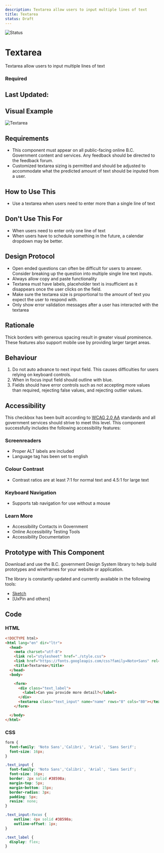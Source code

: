 ```yaml
---
description: Textarea allow users to input multiple lines of text
title: Textarea
status: Draft
---
```


![Status](https://img.shields.io/badge/Component-Draft-orange.svg)

# Textarea

Textarea allow users to input multiple lines of text

### Required

## Last Updated: 

## Visual Example
![Textarea](https://github.com/bcgov/design-system/blob/master/components/textarea/images/textarea.png?raw=true)

## Requirements
* This component must appear on all public-facing online B.C. Government content and services. Any feedback should be directed to the feedback forum.
* Customized textarea sizing is permitted and should be adjusted to accommodate what the predicted amount of text should be inputed from a user.

## How to Use This

*	Use a textarea when users need to enter more than a single line of text

## Don't Use This For

*	When users need to enter only one line of text
*	When users have to schedule something in the future, a calendar dropdown may be better.

## Design Protocol
* Open ended questions can often be difficult for users to answer. Consider breaking up the question into multiple single line text inputs.
* Always allow copy and paste functionality
* Textarea must have labels, placeholder text is insufficient as it disappears once the user clicks on the field.
* Make sure the textarea size is proportional to the amount of text you expect the user to respond with.
* Only show error validation messages after a user has interacted with the textarea


## Rationale

Thick borders with generous spacing result in greater visual prominence. These features also support mobile use by providing larger target areas.

## Behaviour

1. Do not auto advance to next input field. This causes difficulties for users relying on keyboard controls.
2. When in focus input field should outline with blue.
3. Fields should have error controls such as not accepting more values than required, rejecting false values, and rejecting outlier values.

## Accessibility
This checkbox has been built according to [WCAG 2.0 AA](https://www.w3.org/TR/WCAG20/) standards and all government services should strive to meet this level.  This component successfully includes the following accessibility features:

### Screenreaders
* Proper ALT labels are included
* Language tag has been set to english

### Colour Contrast
* Contrast ratios are at least 7:1 for normal text and 4.5:1 for large text

### Keyboard Navigation
* Supports tab navigation for use without a mouse

### Learn More
* Accessibility Contacts in Government
* Online Accessibility Testing Tools
* Accessibility Documentation

## Prototype with This Component
Download and use the B.C. government Design System library to help build prototypes and wireframes for your website or application.

The library is constantly updated and currently available in the following tools:

*	[Sketch](https://sketch.cloud/s/Q0bkG)
* [UxPin and others]

## Code

### HTML
```html
<!DOCTYPE html>
<html lang="en" dir="ltr">
  <head>
    <meta charset="utf-8">
    <link rel="stylesheet" href="./style.css">
    <link href="https://fonts.googleapis.com/css?family=Noto+Sans" rel="stylesheet">
    <title>Textarea</title>
  </head>
  <body>

    <form>
      <div class="text_label">
        <label>Can you provide more detail?</label>
      </div>
      <textarea class="text_input" name="name" rows="8" cols="80"></textarea>
    </form>

  </body>
</html>
```  
### CSS
```css
form {
  font-family: 'Noto Sans','Calibri', 'Arial', 'Sans Serif';
  font-size: 16px;
}

.text_input {
  font-family: 'Noto Sans','Calibri', 'Arial', 'Sans Serif';
  font-size: 16px;
  border: 2px solid #38598a;
  margin-top: 5px;
  margin-bottom: 15px;
  border-radius: 3px;
  padding: 5px;
  resize: none;
}

.text_input:focus {
    outline: 4px solid #38598a;
    outline-offset: 1px;
}

.text_label {
  display: flex;
}
```
